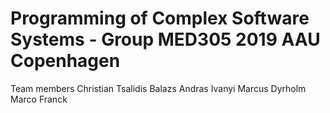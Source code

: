 # Programming of Complex Software Systems - Group MED305 2019 AAU Copenhagen
Team members
Christian Tsalidis
Balazs Andras Ivanyi
Marcus Dyrholm
Marco Franck